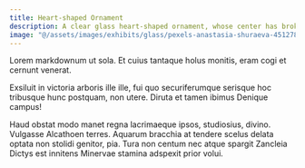 ```yaml
---
title: Heart-shaped Ornament
description: A clear glass heart-shaped ornament, whose center has broken into several pieces lying next to it.
image: "@/assets/images/exhibits/glass/pexels-anastasia-shuraeva-4512789.jpg"
---
```


Lorem markdownum ut sola. Et cuius tantaque holus monitis, eram cogi et cernunt
venerat.

Exsiluit in victoria arboris ille ille, fui quo securiferumque serisque hoc
tribusque hunc postquam, non utere. Diruta et tamen ibimus Denique campus!

Haud obstat modo manet regna lacrimaeque ipsos, studiosius, divino. Vulgasse
Alcathoen terres. Aquarum bracchia at tendere scelus delata optata non stolidi
genitor, pia. Tura non centum nec atque spargit Zancleia Dictys est innitens
Minervae stamina adspexit prior volui.

